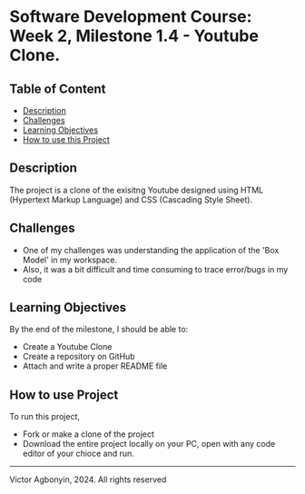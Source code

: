 # Software Development Course: Week 2, Milestone 1.4 - Youtube Clone.

## Table of Content

- [Description](#Decription)
- [Challenges](#Challenges)
- [Learning Objectives](#Learning_Objectives)
- [How to use this Project](#How_to_use_this_Project)

## Description
The project is a clone of the exisitng Youtube designed using HTML (Hypertext Markup Language) and CSS (Cascading Style Sheet).

## Challenges

- One of my challenges was understanding the application of the 'Box Model' in my workspace.
- Also, it was a bit difficult and time consuming to trace error/bugs in my code

## Learning Objectives

By the end of the milestone, I should be able to:

- Create a Youtube Clone
- Create a repository on GitHub
- Attach and write a proper README file

## How to use Project

To run this project,

- Fork or make a clone of the project
- Download the entire project locally on your PC, open with any code editor of your chioce and run.

- - -
Victor Agbonyin, 2024. All rights reserved